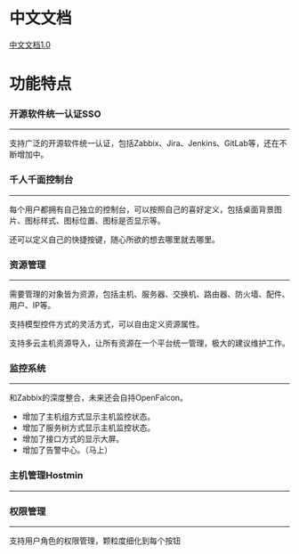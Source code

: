 # 中文文档

[中文文档1.0](https://ywb.gitbook.io/bigops-book/ "中文文档1.0")

# 功能特点

### 开源软件统一认证SSO

---

支持广泛的开源软件统一认证，包括Zabbix、Jira、Jenkins、GitLab等，还在不断增加中。

### 千人千面控制台

---

每个用户都拥有自己独立的控制台，可以按照自己的喜好定义，包括桌面背景图片、图标样式、图标位置、图标是否显示等。

还可以定义自己的快捷按键，随心所欲的想去哪里就去哪里。

### 资源管理

---

需要管理的对象皆为资源，包括主机、服务器、交换机、路由器、防火墙、配件、用户、IP等。

支持模型控件方式的灵活方式，可以自由定义资源属性。

支持多云主机资源导入，让所有资源在一个平台统一管理，极大的建议维护工作。

### 监控系统

---

和Zabbix的深度整合，未来还会自持OpenFalcon。

* 增加了主机组方式显示主机监控状态。
* 增加了服务树方式显示主机监控状态。
* 增加了接口方式的显示大屏。
* 增加了告警中心。（马上）

### 主机管理Hostmin

---

 

###  



### 权限管理

---

支持用户角色的权限管理，颗粒度细化到每个按钮

